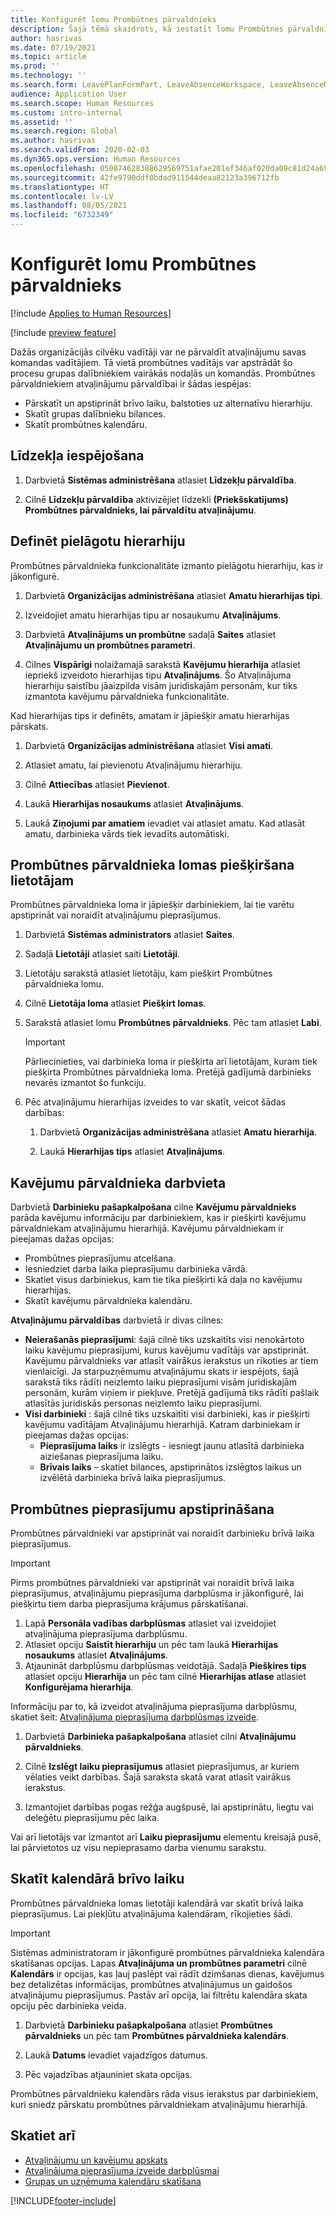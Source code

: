 ```yaml
---
title: Konfigurēt lomu Prombūtnes pārvaldnieks
description: Šajā tēmā skaidrots, kā iestatīt lomu Prombūtnes pārvaldnieks darbinieku atvaļinājuma pārvaldībai.
author: hasrivas
ms.date: 07/19/2021
ms.topic: article
ms.prod: ''
ms.technology: ''
ms.search.form: LeavePlanFormPart, LeaveAbsenceWorkspace, LeaveAbsenceManager
audience: Application User
ms.search.scope: Human Resources
ms.custom: intro-internal
ms.assetid: ''
ms.search.region: Global
ms.author: hasrivas
ms.search.validFrom: 2020-02-03
ms.dyn365.ops.version: Human Resources
ms.openlocfilehash: 050874628388629569751afae201ef346af020da09c81d24a69e1a4b5eb41b6f
ms.sourcegitcommit: 42fe9790ddf0bdad911544deaa82123a396712fb
ms.translationtype: HT
ms.contentlocale: lv-LV
ms.lasthandoff: 08/05/2021
ms.locfileid: "6732349"
---
```

# <a name="configure-the-absence-manager-role"></a>Konfigurēt lomu Prombūtnes pārvaldnieks

[!include [Applies to Human Resources](../includes/applies-to-hr.md)]

[!include [preview feature](./includes/preview-feature.md)]

Dažās organizācijās cilvēku vadītāji var ne pārvaldīt atvaļinājumu savas komandas vadītājiem. Tā vietā prombūtnes vadītājs var apstrādāt šo procesu grupas dalībniekiem vairākās nodaļās un komandās. Prombūtnes pārvaldniekiem atvaļinājumu pārvaldībai ir šādas iespējas:

- Pārskatīt un apstiprināt brīvo laiku, balstoties uz alternatīvu hierarhiju.
- Skatīt grupas dalībnieku bilances.
- Skatīt prombūtnes kalendāru.

## <a name="turn-on-the-feature"></a>Līdzekļa iespējošana

1. Darbvietā **Sistēmas administrēšana** atlasiet **Līdzekļu pārvaldība**.

2. Cilnē **Līdzekļu pārvaldība** aktivizējiet līdzekli **(Priekšskatījums) Prombūtnes pārvaldnieks, lai pārvaldītu atvaļinājumu**.

## <a name="define-a-custom-hierarchy"></a>Definēt pielāgotu hierarhiju

Prombūtnes pārvaldnieka funkcionalitāte izmanto pielāgotu hierarhiju, kas ir jākonfigurē.

1. Darbvietā **Organizācijas administrēšana** atlasiet **Amatu hierarhijas tipi**.

2. Izveidojiet amatu hierarhijas tipu ar nosaukumu **Atvaļinājums**.

3. Darbvietā **Atvaļinājums un prombūtne** sadaļā **Saites** atlasiet **Atvaļinājumu un prombūtnes parametri**.

4. Cilnes **Vispārīgi** nolaižamajā sarakstā **Kavējumu hierarhija** atlasiet iepriekš izveidoto hierarhijas tipu **Atvaļinājums**. Šo Atvaļinājuma hierarhiju saistību jāaizpilda visām juridiskajām personām, kur tiks izmantota kavējumu pārvaldnieka funkcionalitāte.

Kad hierarhijas tips ir definēts, amatam ir jāpiešķir amatu hierarhijas pārskats.

1. Darbvietā **Organizācijas administrēšana** atlasiet **Visi amati**.

2. Atlasiet amatu, lai pievienotu Atvaļinājumu hierarhiju.

3. Cilnē **Attiecības** atlasiet **Pievienot**.

4. Laukā **Hierarhijas nosaukums** atlasiet **Atvaļinājums**.

5. Laukā **Ziņojumi par amatiem** ievadiet vai atlasiet amatu. Kad atlasāt amatu, darbinieka vārds tiek ievadīts automātiski.

## <a name="assign-the-absence-manager-role-to-a-user"></a>Prombūtnes pārvaldnieka lomas piešķiršana lietotājam

Prombūtnes pārvaldnieka loma ir jāpiešķir darbiniekiem, lai tie varētu apstiprināt vai noraidīt atvaļinājumu pieprasījumus.

1. Darbvietā **Sistēmas administrators** atlasiet **Saites**.

2. Sadaļā **Lietotāji** atlasiet saiti **Lietotāji**.

3. Lietotāju sarakstā atlasiet lietotāju, kam piešķirt Prombūtnes pārvaldnieka lomu.

4. Cilnē **Lietotāja loma** atlasiet **Piešķirt lomas**.

5. Sarakstā atlasiet lomu **Prombūtnes pārvaldnieks**. Pēc tam atlasiet **Labi**.

    > [!IMPORTANT]
    > Pārliecinieties, vai darbinieka loma ir piešķirta arī lietotājam, kuram tiek piešķirta Prombūtnes pārvaldnieka loma. Pretējā gadījumā darbinieks nevarēs izmantot šo funkciju.

6. Pēc atvaļinājumu hierarhijas izveides to var skatīt, veicot šādas darbības:

    1. Darbvietā **Organizācijas administrēšana** atlasiet **Amatu hierarhija**.
    
    2. Laukā **Hierarhijas tips** atlasiet **Atvaļinājums**.

## <a name="absence-manager-workspace"></a>Kavējumu pārvaldnieka darbvieta

Darbvietā **Darbinieku pašapkalpošana** cilne **Kavējumu pārvaldnieks** parāda kavējumu informāciju par darbiniekiem, kas ir piešķirti kavējumu pārvaldniekam atvaļinājumu hierarhijā. Kavējumu pārvaldniekam ir pieejamas dažas opcijas: 
 - Prombūtnes pieprasījumu atcelšana.</br>
 - Iesniedziet darba laika pieprasījumu darbinieka vārdā.</br>
 - Skatiet visus darbiniekus, kam tie tika piešķirti kā daļa no kavējumu hierarhijas.</br>
 - Skatīt kavējumu pārvaldnieka kalendāru.</br>

**Atvaļinājumu pārvaldības** darbvietā ir divas cilnes:
 - **Neierašanās pieprasījumi**: šajā cilnē tiks uzskaitīts visi nenokārtoto laiku kavējumu pieprasījumi, kurus kavējumu vadītājs var apstiprināt. Kavējumu pārvaldnieks var atlasīt vairākus ierakstus un rīkoties ar tiem vienlaicīgi. Ja starpuzņēmumu atvaļinājumu skats ir iespējots, šajā sarakstā tiks rādīti neizlemto laiku pieprasījumi visām juridiskajām personām, kurām viņiem ir piekļuve. Pretējā gadījumā tiks rādīti pašlaik atlasītās juridiskās personas neizlemto laiku pieprasījumi. </br>
 - **Visi darbinieki** : šajā cilnē tiks uzskaitīti visi darbinieki, kas ir piešķirti kavējumu vadītājam Atvaļinājumu hierarhijā. Katram darbiniekam ir pieejamas dažas opcijas:
    - **Pieprasījuma laiks** ir izslēgts - iesniegt jaunu atlasītā darbinieka aiziešanas pieprasījuma laiku.</br>
    - **Brīvais laiks** – skatiet bilances, apstiprinātos izslēgtos laikus un izvēlētā darbinieka brīvā laika pieprasījumus.</br>

## <a name="approve-time-off-requests"></a>Prombūtnes pieprasījumu apstiprināšana

Prombūtnes pārvaldnieki var apstiprināt vai noraidīt darbinieku brīvā laika pieprasījumus. 

> [!IMPORTANT]
> Pirms prombūtnes pārvaldnieki var apstiprināt vai noraidīt brīvā laika pieprasījumus, atvaļinājumu pieprasījuma darbplūsma ir jākonfigurē, lai piešķirtu tiem darba pieprasījuma krājumus pārskatīšanai.
>
> 1. Lapā **Personāla vadības darbplūsmas** atlasiet vai izveidojiet atvaļinājuma pieprasījuma darbplūsmu.
> 2. Atlasiet opciju **Saistīt hierarhiju** un pēc tam laukā **Hierarhijas nosaukums** atlasiet **Atvaļinājums**.
> 3. Atjaunināt darbplūsmu darbplūsmas veidotājā. Sadaļā **Piešķires tips** atlasiet opciju **Hierarhija** un pēc tam cilnē **Hierarhijas atlase** atlasiet **Konfigurējama hierarhija**.
>
> Informāciju par to, kā izveidot atvaļinājuma pieprasījuma darbplūsmu, skatiet šeit: [Atvaļinājuma pieprasījuma darbplūsmas izveide](hr-leave-and-absence-workflow.md).

1. Darbvietā **Darbinieka pašapkalpošana** atlasiet cilni **Atvaļinājumu pārvaldnieks**.

2. Cilnē **Izslēgt laiku pieprasījumus** atlasiet pieprasījumus, ar kuriem vēlaties veikt darbības. Šajā saraksta skatā varat atlasīt vairākus ierakstus.

3. Izmantojiet darbības pogas režģa augšpusē, lai apstiprinātu, liegtu vai deleģētu pieprasījumu pēc laika. 

Vai arī lietotājs var izmantot arī **Laiku pieprasījumu** elementu kreisajā pusē, lai pārvietotos uz visu nepieprasamo darba vienumu sarakstu. 

## <a name="view-time-off-in-the-calendar"></a>Skatīt kalendārā brīvo laiku

Prombūtnes pārvaldnieka lomas lietotāji kalendārā var skatīt brīvā laika pieprasījumus. Lai piekļūtu atvaļinājuma kalendāram, rīkojieties šādi.

> [!IMPORTANT]
> Sistēmas administratoram ir jākonfigurē prombūtnes pārvaldnieka kalendāra skatīšanas opcijas. Lapas **Atvaļinājuma un prombūtnes parametri** cilnē **Kalendārs** ir opcijas, kas ļauj paslēpt vai rādīt dzimšanas dienas, kavējumus bez detalizētas informācijas, prombūtnes atvaļinājumus un gaidošos atvaļinājumu pieprasījumus. Pastāv arī opcija, lai filtrētu kalendāra skata opciju pēc darbinieka veida.

1. Darbvietā **Darbinieku pašapkalpošana** atlasiet **Prombūtnes pārvaldnieks** un pēc tam **Prombūtnes pārvaldnieka kalendārs**.

2. Laukā **Datums** ievadiet vajadzīgos datumus.

3. Pēc vajadzības atjauniniet skata opcijas.

Prombūtnes pārvaldnieku kalendārs rāda visus ierakstus par darbiniekiem, kuri sniedz pārskatu prombūtnes pārvaldniekam atvaļinājumu hierarhijā.

## <a name="see-also"></a>Skatiet arī

- [Atvaļinājumu un kavējumu apskats](hr-leave-and-absence-overview.md)
- [Atvaļinājuma pieprasījuma izveide darbplūsmai](hr-leave-and-absence-workflow.md)
- [Grupas un uzņēmuma kalendāru skatīšana](hr-employee-self-service-calendar.md)

[!INCLUDE[footer-include](../includes/footer-banner.md)]
